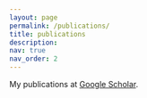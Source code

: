 ```yaml
---
layout: page
permalink: /publications/
title: publications
description:
nav: true
nav_order: 2
---
```


My publications at <a href="https://scholar.google.ca/citations?user=fNzQUbsAAAAJ&hl=en">Google Scholar</a>.
